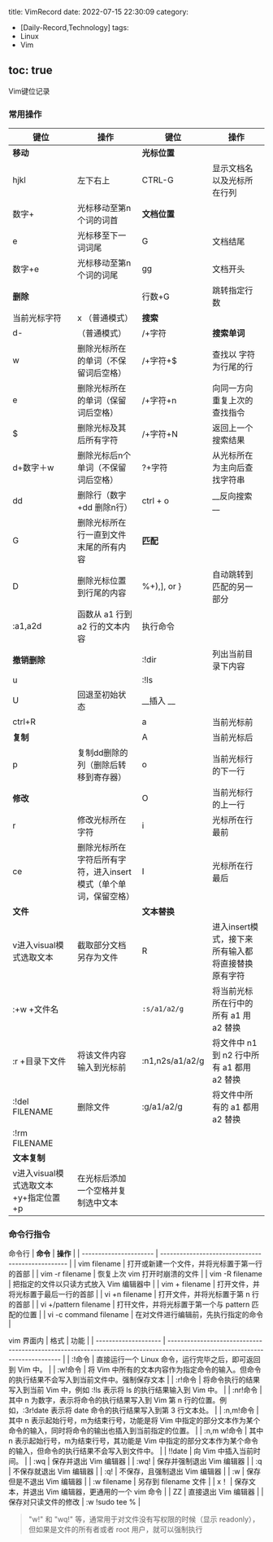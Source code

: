 title: VimRecord
date: 2022-07-15 22:30:09
category:
- [Daily-Record,Technology]
tags:
- Linux
- Vim

toc: true
---

Vim键位记录
<!--more-->


### 常用操作
| 键位                                 | 操作                                                             | 键位            | 操作                                               |
| ------------------------------------ | ---------------------------------------------------------------- | --------------- | -------------------------------------------------- |
| __移动__                                 |                                                                  | __光标位置__        |
| hjkl                                 | 左下右上                                                         | CTRL-G          | 显示文档名以及光标所在行列                         |
| 数字+                                | 光标移动至第n个词的词首                                          | __文档位置__        |
| e                                    | 光标移至下一词词尾                                               | G               | 文档结尾                                           |
| 数字+e                               | 光标移动至第n个词的词尾                                          | gg              | 文档开头                                           |
| __删除__                                 |                                                                  | 行数+G          | 跳转指定行数                                       |
| 当前光标字符                         | x	（普通模式）                                                   | __搜索__            |
| d-                                   | （普通模式）                                                     | /+字符          | __搜索单词__                                           |
| w                                    | 删除光标所在的单词（不保留词后空格）                             | /+字符+$        | 查找以 字符 为行尾的行                             |
| e                                    | 删除光标所在的单词（保留词后空格）                               | /+字符+n        | 向同一方向重复上次的查找指令                       |
| $                                    | 删除光标及其后所有字符                                           | /+字符+N        | 返回上一个搜索结果                                 |
| d+数字＋w                            | 删除光标后n个单词（不保留词后空格）                              | ?+字符          | 从光标所在为主向后查找字符串                       |
| dd                                   | 删除行（数字+dd 删除n行）                                        | ctrl + o        | __反向搜索 __                                          |
| G                                    | 删除光标所在行一直到文件末尾的所有内容                           | __匹配__            |
| D                                    | 删除光标位置到行尾的内容                                         | %+),], or }     | 自动跳转到匹配的另一部分                           |
| :a1,a2d                              | 函数从 a1 行到 a2 行的文本内容                                   | 执行命令        |
| __撤销删除__                             |                                                                  | :!dir           | 列出当前目录下内容                                 |
| u                                    |                                                                  | :!ls            |
| U                                    | 回退至初始状态                                                   | __插入 __           |
| ctrl+R                               |                                                                  | a               | 当前光标前                                         |
| __复制__                                 |                                                                  | A               | 当前光标后                                         |
| p                                    | 复制dd删除的列（删除后转移到寄存器）                             | o               | 当前光标行的下一行                                 |
| __修改__                                 |                                                                  | O               | 当前光标行的上一行                                 |
| r                                    | 修改光标所在字符                                                 | i               | 光标所在行最前                                     |
| ce                                   | 删除光标所在字符后所有字符，进入insert模式（单个单词，保留空格） | I               | 光标所在行最后                                     |
| __文件__                                 |                                                                  | __文本替换__        |
| v进入visual模式选取文本              | 截取部分文档另存为文件                                           | R               | 进入insert模式，接下来所有输入都将直接替换原有字符 |
| :+w +文件名                          |                                                                  | `:s/a1/a2/g`      | 将当前光标所在行中的所有 a1 用 a2 替换             |
| :r +目录下文件                       | 将该文件内容输入到光标前                                         | :n1,n2s/a1/a2/g | 将文件中 n1 到 n2 行中所有 a1 都用 a2 替换         |
| :!del FILENAME                       | 删除文件                                                         | :g/a1/a2/g      | 将文件中所有的 a1 都用 a2 替换                     |
| :!rm FILENAME                        |
| __文本复制__                             |
| v进入visual模式选取文本+y+指定位置+p | 在光标后添加一个空格并复制选中文本                               |
	
### 命令行指令
命令行
| __命令__                   | __操作__                                              |
| ---------------------- | ------------------------------------------------- |
| vim filename           | 打开或新建一个文件，并将光标置于第一行的首部      |
| vim -r filename        | 恢复上次 vim 打开时崩溃的文件                     |
| vim -R filename        | 把指定的文件以只读方式放入 Vim 编辑器中           |
| vim + filename         | 打开文件，并将光标置于最后一行的首部              |
| vi +n filename         | 打开文件，并将光标置于第 n 行的首部               |
| vi +/pattern filename  | 打幵文件，并将光标置于第一个与 pattern 匹配的位置 |
| vi -c command filename | 在对文件进行编辑前，先执行指定的命令              |


vim 界面内
| 格式                 | 功能                                                                                                                        |
| -------------------- | --------------------------------------------------------------------------------------------------------------------------- |
| :!命令               | 直接运行一个 Linux 命令，运行完毕之后，即可返回到 Vim 中。                                                                  |
| :w!命令              | 将 Vim 中所有的文本内容作为指定命令的输入。但命令的执行结果不会写入到当前文件中。强制保存文本                               |
| :r!命令              | 将命令执行的结果写入到当前 Vim 中，例如 :!ls 表示将 ls 的执行结果输入到 Vim 中。                                            |
| :nr!命令             | 其中 n 为数字，表示将命令的执行结果写入到 Vim 第 n 行的位置。例如，:3r!date 表示将 date 命令的执行结果写入到第 3 行文本处。 |
| :n,m!命令            | 其中 n 表示起始行号，m为结束行号，功能是将 Vim 中指定的部分文本作为某个命令的输入，同时将命令的输出也插入到当前指定的位置。 |
| :n,m w!命令          | 其中 n 表示起始行号，m为结束行号，其功能是 Vim 中指定的部分文本作为某个命令的输入，但命令的执行结果不会写入到文件中。       |
| !!date               | 向 Vim 中插入当前时间。                                                                                                     |
| :wq                  | 保存并退出 Vim 编辑器                                                                                                       |
| :wq!                 | 保存并强制退出 Vim 编辑器                                                                                                   |
| :q                   | 不保存就退出 Vim 编辑器                                                                                                     |
| :q!                  | 不保存，且强制退出 Vim 编辑器                                                                                               |
| :w                   | 保存但是不退出 Vim 编辑器                                                                                                   |
| :w filename          | 另存到 filename 文件                                                                                                        |
| x！                  | 保存文本，并退出 Vim 编辑器，更通用的一个 vim 命令                                                                          |
| ZZ                   | 直接退出 Vim 编辑器                                                                                                         |
| 保存对只读文件的修改 | :w !sudo tee %                                                                                                              |

> "w!" 和 "wq!" 等，通常用于对文件没有写权限的时候（显示 readonly），但如果是文件的所有者或者 root 用户，就可以强制执行

